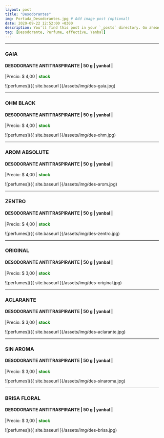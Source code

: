 ```yaml
---
layout: post
title: "Desodorantes"
img: Portada_Desodorantes.jpg # Add image post (optional)
date: 2020-09-22 12:52:00 +0300
description: You’ll find this post in your `_posts` directory. Go ahead and edit it and re-build the site to see your changes. # Add post description (optional)
tag: [Desodorante, Perfume, effective, Yanbal]
---
```

* * *
### GAIA  
#### DESODORANTE ANTITRASPIRANTE  | 50 g | yanbal |
|Precio: $ 4,00   | <b style='color:green'> stock </b>

![perfumes]({{ site.baseurl }}/assets/img/des-gaia.jpg)
* * *
### OHM BLACK  
#### DESODORANTE ANTITRASPIRANTE  | 50 g | yanbal |
|Precio: $ 4,00   | <b style='color:green'> stock </b>

![perfumes]({{ site.baseurl }}/assets/img/des-ohm.jpg)
* * *
### AROM ABSOLUTE  
#### DESODORANTE ANTITRASPIRANTE  | 50 g | yanbal |
|Precio: $ 4,00   | <b style='color:green'> stock </b>

![perfumes]({{ site.baseurl }}/assets/img/des-arom.jpg)
* * *
### ZENTRO
#### DESODORANTE ANTITRASPIRANTE  | 50 g | yanbal |
|Precio: $  4,00  | <b style='color:green'> stock </b>

![perfumes]({{ site.baseurl }}/assets/img/des-zentro.jpg)
* * *
### ORIGINAL
#### DESODORANTE ANTITRASPIRANTE  | 50 g | yanbal |
|Precio: $ 3,00  | <b style='color:green'> stock </b>

![perfumes]({{ site.baseurl }}/assets/img/des-original.jpg)
* * *
### ACLARANTE 
#### DESODORANTE ANTITRASPIRANTE  | 50 g | yanbal |
|Precio: $ 3,00   | <b style='color:green'> stock </b>

![perfumes]({{ site.baseurl }}/assets/img/des-aclarante.jpg)
* * *
### SIN AROMA 
#### DESODORANTE ANTITRASPIRANTE  | 50 g | yanbal |
|Precio: $ 3,00   | <b style='color:green'> stock </b>

![perfumes]({{ site.baseurl }}/assets/img/des-sinaroma.jpg)
* * *
### BRISA FLORAL
#### DESODORANTE ANTITRASPIRANTE  | 50 g | yanbal |
|Precio: $  3,00   | <b style='color:green'> stock </b> 

![perfumes]({{ site.baseurl }}/assets/img/des-brisa.jpg)
